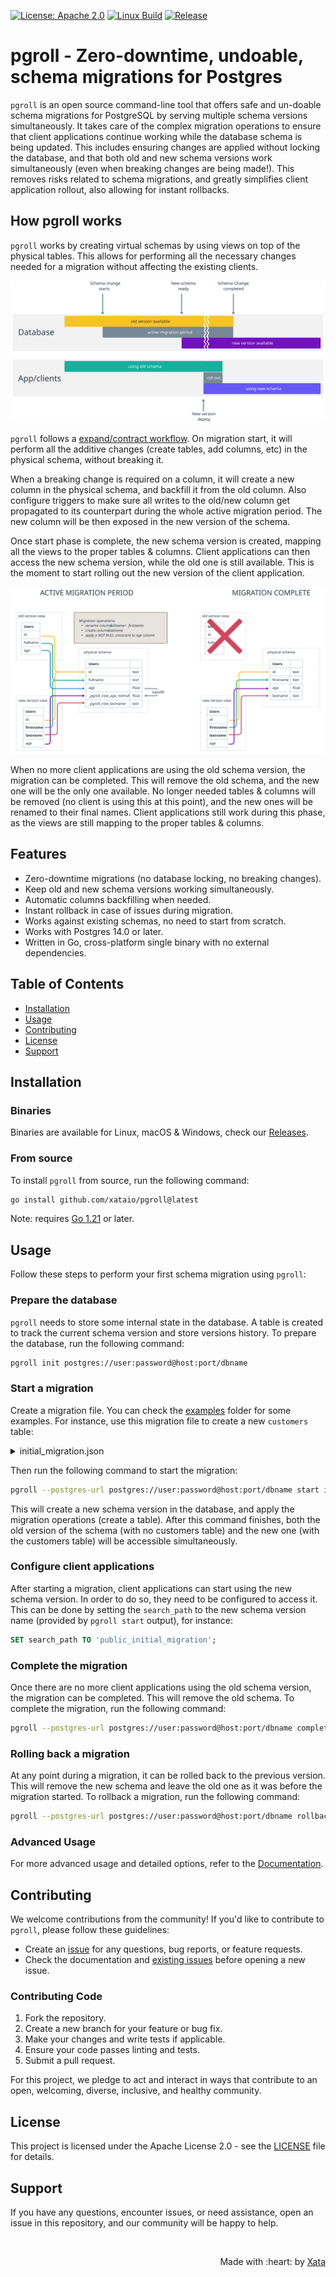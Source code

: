 [![License: Apache 2.0](https://img.shields.io/badge/License-Apache_2.0-green)](https://github.com/xataio/pgroll/blob/main/LICENSE)
[![Linux Build](https://github.com/xataio/pgroll/actions/workflows/build.yml/badge.svg)](https://github.com/xataio/pgroll/actions?query=branch%3Amain)
[![Release](https://img.shields.io/github/release/xataio/pgroll.svg?label=Release)](https://github.com/xataio/pgroll/releases)

# pgroll - Zero-downtime, undoable, schema migrations for Postgres

`pgroll` is an open source command-line tool that offers safe and un-doable schema migrations for PostgreSQL by serving multiple schema versions simultaneously. It takes care of the complex migration operations to ensure that client applications continue working while the database schema is being updated. This includes ensuring changes are applied without locking the database, and that both old and new schema versions work simultaneously (even when breaking changes are being made!). This removes risks related to schema migrations, and greatly simplifies client application rollout, also allowing for instant rollbacks.

## How pgroll works

`pgroll` works by creating virtual schemas by using views on top of the physical tables. This allows for performing all the necessary changes needed for a migration without affecting the existing clients.

![Multiple schema versions with pgroll](docs/img/migration-flow.svg)


`pgroll` follows a [expand/contract workflow](https://openpracticelibrary.com/practice/expand-and-contract-pattern/). On migration start, it will perform all the additive changes (create tables, add columns, etc) in the physical schema, without breaking it.

When a breaking change is required on a column, it will create a new column in the physical schema, and backfill it from the old column. Also configure triggers to make sure all writes to the old/new column get propagated to its counterpart during the whole active migration period. The new column will be then exposed in the new version of the schema.

Once start phase is complete, the new schema version is created, mapping all the views to the proper tables & columns. Client applications can then access the new schema version, while the old one is still available. This is the moment to start rolling out the new version of the client application.

![Multiple schema versions with pgroll](docs/img/migration-schemas.svg)

When no more client applications are using the old schema version, the migration can be completed. This will remove the old schema, and the new one will be the only one available. No longer needed tables & columns will be removed (no client is using this at this point), and the new ones will be renamed to their final names. Client applications still work during this phase, as the views are still mapping to the proper tables & columns.

## Features

- Zero-downtime migrations (no database locking, no breaking changes).
- Keep old and new schema versions working simultaneously.
- Automatic columns backfilling when needed.
- Instant rollback in case of issues during migration.
- Works against existing schemas, no need to start from scratch.
- Works with Postgres 14.0 or later.
- Written in Go, cross-platform single binary with no external dependencies.

## Table of Contents

- [Installation](#installation)
- [Usage](#usage)
- [Contributing](#contributing)
- [License](#license)
- [Support](#support)

## Installation

### Binaries

Binaries are available for Linux, macOS & Windows, check our [Releases](https://github.com/xataio/pgroll/releases).

### From source

To install `pgroll` from source, run the following command:

```sh
go install github.com/xataio/pgroll@latest
```

Note: requires [Go 1.21](https://golang.org/doc/install) or later.

## Usage

Follow these steps to perform your first schema migration using `pgroll`:

### Prepare the database

`pgroll` needs to store some internal state in the database. A table is created to track the current schema version and store versions history. To prepare the database, run the following command:

```sh
pgroll init postgres://user:password@host:port/dbname
```

### Start a migration

Create a migration file. You can check the [examples](examples) folder for some examples. For instance, use this migration file to create a new `customers` table:

<details>
  <summary>initial_migration.json</summary>

```json
{
  "name": "initial_migration",
  "operations": [
    {
      "create_table": {
        "name": "customers",
        "columns": [
          {
            "name": "id",
            "type": "integer",
            "pk": true
          },
          {
            "name": "name",
            "type": "varchar(255)",
            "unique": true
          },
          {
            "name": "bio",
            "type": "text",
            "nullable": true
          }
        ]
      }
    }
  ]
}
```
</details>

Then run the following command to start the migration:

```sh
pgroll --postgres-url postgres://user:password@host:port/dbname start initial_migration.json
```

This will create a new schema version in the database, and apply the migration operations (create a table). After this command finishes, both the old version of the schema (with no customers table) and the new one (with the customers table) will be accessible simultaneously.

### Configure client applications

After starting a migration, client applications can start using the new schema version. In order to do so, they need to be configured to access it. This can be done by setting the `search_path` to the new schema version name (provided by `pgroll start` output), for instance:

```sql
SET search_path TO 'public_initial_migration';
```

### Complete the migration

Once there are no more client applications using the old schema version, the migration can be completed. This will remove the old schema. To complete the migration, run the following command:

```sh
pgroll --postgres-url postgres://user:password@host:port/dbname complete
```

### Rolling back a migration

At any point during a migration, it can be rolled back to the previous version. This will remove the new schema and leave the old one as it was before the migration started. To rollback a migration, run the following command:

```sh
pgroll --postgres-url postgres://user:password@host:port/dbname rollback
```

### Advanced Usage

For more advanced usage and detailed options, refer to the [Documentation](docs).

## Contributing

We welcome contributions from the community! If you'd like to contribute to `pgroll`, please follow these guidelines:

* Create an [issue](https://github.com/xataio/pgroll/issues) for any questions, bug reports, or feature requests.
* Check the documentation and [existing issues](https://github.com/xataio/pgroll/issues) before opening a new issue.

### Contributing Code

1. Fork the repository.
2. Create a new branch for your feature or bug fix.
3. Make your changes and write tests if applicable.
4. Ensure your code passes linting and tests.
5. Submit a pull request.

For this project, we pledge to act and interact in ways that contribute to an open, welcoming, diverse, inclusive, and healthy community.

## License

This project is licensed under the Apache License 2.0 - see the [LICENSE](LICENSE) file for details.

## Support

If you have any questions, encounter issues, or need assistance, open an issue in this repository, and our community will be happy to help.


<br>
<p align="right">Made with :heart: by <a href="https://xata.io">Xata</a></p>
